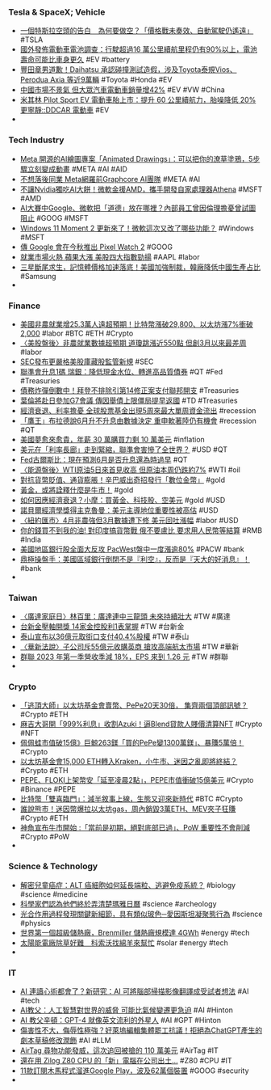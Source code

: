 ### Tesla & SpaceX; Vehicle
- [一個特斯拉空頭的告白　為何要做空？「價格戰未奏效、自動駕駛仍遙遠」](https://tw.nextapple.com/finance/20230506/843C5CF760F8AABD35F1AD662379EA07) #TSLA
- [國外發佈電動車電池調查：行駛超過16 萬公里續航里程仍有90%以上，電池壽命可能比車身更久](https://www.techbang.com/posts/105978-the-latest-research-investigates-ev-battery-life-they-may-be) #EV #battery
- [豐田章男道歉！Daihatsu 承認碰撞測試造假，涉及Toyota泰規Vios、Perodua Axia 等近9萬輛](https://www.techbang.com/posts/105999-akio-toyoda-apologizes-daihatsu-admits-crash-test-fraud-not) #Toyota #Honda #EV
- [中國市場不景氣 但大眾汽車電動車銷量增42%](https://www.epochtimes.com/b5/23/5/4/n13988240.htm) #EV #VW #China
- [米其林 Pilot Sport EV 電動車胎上市：提升 60 公里續航力，胎噪降低 20% 更寧靜::DDCAR 電動車](https://www.ddcar.com.tw/article/35144) #EV
-
### Tech Industry
- [Meta 開源的AI繪圖專案「Animated Drawings」：可以把你的潦草塗鴉，5步驟立刻變成動畫](https://www.techbang.com/posts/105487-meta-open-sourced-an-artificial-intelligence-project-to-turn) #META #AI #AID
- [不想落後同業 Meta網羅前Graphcore AI團隊](https://news.cnyes.com/news/id/5167132) #META #AI
- [不讓Nvidia獨吃AI大餅！微軟金援AMD，攜手開發自家處理器Athena](https://www.bnext.com.tw/article/75131/amd-ws-microsoft-may-23) #MSFT #AMD
- [AI大賽中Google、微軟把「道德」放在哪裡？內部員工曾因倫理擔憂曾試圖阻止](https://www.techbang.com/posts/105770-google-catches-up-with-microsoft-in-ai-competition-internal) #GOOG #MSFT
- [Windows 11 Moment 2 更新來了！微軟這次又改了哪些功能？](https://www.techbang.com/posts/105947-windows-11-moment-2-update-is-here-video) #Windows #MSFT
- [傳 Google 會在今秋推出 Pixel Watch 2](https://chinese.engadget.com/傳-google-會在今秋推出-pixel-watch-2-060636008.html) #GOOG
- [就業市場火熱 蘋果大漲 美股四大指數勁揚](https://ctee.com.tw/news/global/857496.html) #AAPL #labor
- [三星斷尾求生，記憶體價格加速落底！美國加強制裁，韓廠降低中國生產占比](https://technews.tw/2023/05/06/usa-vs-cn-vs-s-korea-memory/) #Samsung
-
### Finance
- [美國非農就業增25.3萬人遠超預期！比特幣漲破29,800、以太坊漲7%衝破2,000](https://www.blocktempo.com/us-payroll-employment-rises-by-253000-in-april/) #labor #BTC #ETH #Crypto
- [〈美股盤後〉非農就業數據超預期 道瓊跳漲近550點 但創3月以來最差周](https://news.cnyes.com/news/id/5167079) #labor
- [SEC發布更嚴格美股庫藏股監管新規](https://news.cnyes.com/news/id/5167262) #SEC
- [聯準會升息1碼 瑞銀：降低現金水位、轉進高品質債券](https://news.cnyes.com/news/id/5165201) #QT #Fed #Treasuries
- [債務炸彈倒數中！拜登不排除引第14修正案支付聯邦開支](https://news.cnyes.com/news/id/5167263) #Treasuries
- [葉倫將赴日參加G7會議 傳因舉債上限僵局提早返國](https://m.cnyes.com/news/id/5167254) #TD #Treasuries
- [經濟衰退、利率擔憂 全球股票基金出現5周來最大單周資金流出](https://news.cnyes.com/news/id/5167033) #recession
- [「鷹王」布拉德說6月升不升息由數據決定 重申軟著陸仍有機會](https://m.cnyes.com/news/id/5167253) #recession #QT
- [美國夢愈來愈貴，年薪 30 萬購買力剩 10 萬美元](https://technews.tw/2023/05/05/live-in-big-cities-in-us-have-to-earn-more/) #inflation
- [美元在「利率長廊」走到緊縮，聯準會害慘了全世界？](https://www.blocktempo.com/the-coming-credit-crunch/) #USD #QT
- [Fed古爾斯比：現在預測6月是否升息還為時過早](https://m.cnyes.com/news/id/5167258) #QT
- [〈能源盤後〉WTI原油5日來首見收高 但原油本周仍跌約7%](https://news.cnyes.com/news/id/5167199) #WTI #oil
- [對抗貨幣貶值、通貨膨脹！辛巴威出奇招發行「數位金幣」](https://blockcast.it/2023/05/05/zimbabwe-will-issue-gold-backed-digital-tokens-next-week/) #gold
- [黃金，或將詮釋什麼是牛市！](https://www.dailyfxasia.com/cn/cmarkets/20230505-23917.html) #gold
- [如何因應經濟衰退？小摩：買黃金、科技股、空美元](https://finance.technews.tw/2023/05/05/how-to-cope-with-a-recession/) #gold #USD
- [諾貝爾經濟學獎得主克魯曼：美元主導地位重要性被高估](https://news.cnyes.com/news/id/5166068) #USD
- [〈紐約匯市〉4月非農強但3月數據遭下修 美元回吐漲幅](https://news.cnyes.com/news/id/5167251) #labor #USD
- [你的錢買不到我的油! 對印度搞貨幣戰 俄不要盧比 要求用人民幣等結算](https://today.line.me/tw/v2/article/oqnXMWj) #RMB #India
- [美國地區銀行股全面大反攻 PacWest盤中一度漲逾80%](https://news.cnyes.com/news/id/5167099) #PACW #bank
- [鼎極操盤手：美國區域銀行倒閉不是『利空』，反而是『天大的好消息』！](https://m.cnyes.com/news/id/5167083) #bank
-
### Taiwan
- [〈廣達家庭日〉林百里：廣達連中三龍頭 未來持續壯大](https://m.cnyes.com/news/id/5167322) #TW #廣達
- [台新金壓軸開獎 14家金控股利1表掌握](https://ctee.com.tw/news/finance/857563.html) #TW #台新金
- [泰山宣布以36億元取街口支付40.4%股權](https://news.cnyes.com/news/id/5167362) #TW #泰山
- [〈華新法說〉子公司斥55億元收購英商 搶攻高端航太市場](https://m.cnyes.com/news/id/5166937) #TW #華新
- [群聯 2023 年第一季營收季減 18%，EPS 來到 1.26 元](https://finance.technews.tw/2023/05/05/phisons-revenue-in-the-first-quarter-of-2023-will-drop-by-18/) #TW #群聯
-
### Crypto
- [「逃頂大師」以太坊基金會賣幣、PePe20天30倍， 集齊兩個頂部訊號？](https://www.blocktempo.com/ethereum-transferred-15000-eth-into-kraken-today/) #Crypto #ETH
- [麻吉大哥開「999%利息」收割Azuki！逼Blend貸款人賤價清算NFT](https://www.blocktempo.com/machibigbrother-takes-over-liquidated-azuki-in-blurs-blend/) #Crypto #NFT
- [佩佩蛙市值破15億》巨鯨263鎂「買的PePe變1300萬鎂」、暴賺5萬倍！](https://www.blocktempo.com/a-pseudonymous-trader-bought-trillions-of-pepe-with-263/) #Crypto
- [以太坊基金會15,000 ETH轉入Kraken，小牛市、迷因之亂即將終結？](https://abmedia.io/ethereum-foundation-sent-15000-eth-to-kraken) #Crypto #ETH
- [PEPE、FLOKI上架幣安「延至凌晨2點」，PEPE市值衝破15億美元](https://www.blocktempo.com/pepe-and-floki-token-delaying-list-on-binance/) #Crypto #Binance #PEPE
- [比特幣「雙喜臨門」：減半敘事上線，生態又迎來新時代](https://blockcast.it/2023/05/05/ordinals-and-the-next-bitcoin-halving/) #BTC #Crypto
- [誰說熊市！迷因幣爆拉以太坊gas，周內銷毀3萬ETH、MEV夾子狂賺](https://www.blocktempo.com/ethereum-supply-going-deflation/) #Crypto #ETH
- [神魚宣布牛市開始 :「當前是初期，絕對底部已過」、PoW 重要性不會削減](https://www.blocktempo.com/discusfish-insight-currently-early-stage-of-bull-the-bottom-of-bear-has-passed/) #Crypto #PoW
-
### Science & Technology
- [解密兒童癌症：ALT 癌細胞如何延長端粒、逃避免疫系統？](https://m.cnyes.com/news/id/5166815) #biology #science #medicine
- [科學家們認為他們終於弄清楚瑪雅日曆](https://www.natgeomedia.com/history/article/content-16239.html) #science #archeology
- [光合作用過程發現關鍵新細節，具有類似玻色─愛因斯坦凝聚態行為](https://technews.tw/2023/05/04/lcls-photosystem-ii-photosynthesis-plant/) #science #physics
- [世界第一個超級儲熱廠，Brenmiller 儲熱廠規模達 4GWh](https://technews.tw/2023/05/05/brenmiller-rock-based-storage-4gwh/) #energy #tech
- [太陽能電廠除草好難　科索沃找綿羊來幫忙](https://today.line.me/tw/v2/article/gznzQ6m) #solar #energy #tech
-
### IT
- [AI 連讀心術都會了？新研究：AI 可將腦部掃描影像翻譯成受試者想法](https://www.inside.com.tw/article/31498-ai-translates-brain-scans-into-thoughts) #AI #tech
- [AI教父：人工智慧對世界的威脅 可能比氣候變遷更急迫](https://news.cnyes.com/news/id/5167274) #AI #Hinton
- [AI 教父辛頓：GPT-4 就像英文流利的外星人](https://technews.tw/2023/05/05/geoffrey-hinton-gpt-4/) #AI #GPT #Hinton
- [傷害性不大，侮辱性極強？好萊塢編輯集體罷工抗議！拒絕為ChatGPT產生的劇本草稿修改潤飾](https://www.techbang.com/posts/105985-hollywood-modify-chatgpt) #AI #LLM
- [AirTag 尋物功能發威，這次追回被搶的 110 萬美元](https://technews.tw/2023/05/06/airtag-7/) #AirTag #IT
- [還在用 Zilog Z80 CPU 的「新」電腦在公司出土…](https://www.cool3c.com/article/193000) #Z80 #CPU #IT
- [11款訂閱木馬程式溜進Google Play，波及62萬個裝置](https://www.ithome.com.tw/news/156741) #GOOG #security
-